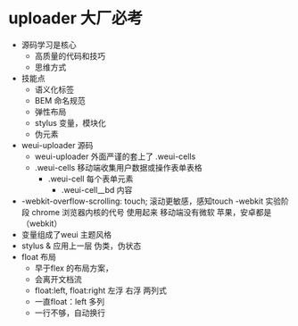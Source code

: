 # uploader 大厂必考 

- 源码学习是核心
  - 高质量的代码和技巧
  - 思维方式
- 技能点
  - 语义化标签
  - BEM 命名规范
  - 弹性布局
  - stylus  变量，模块化
  - 伪元素
- weui-uploader 源码
  - weui-uploader 外面严谨的套上了 .weui-cells
  - .weui-cells 移动端收集用户数据或操作表单表格
    - .weui-cell  每个表单元素
      - .weui-cell__bd  内容
- -webkit-overflow-scrolling: touch;
  滚动更敏感，感知touch 
  -webkit  实验阶段
    chrome 浏览器内核的代号  使用起来
    移动端没有微软    苹果，安卓都是（webkit）
- 变量组成了weui 主题风格
- stylus & 应用上一层 伪类，伪状态
- float 布局
  - 早于flex 的布局方案，
  - 会离开文档流
  - float:left, float:right 左浮 右浮 两列式
  - 一直float：left 多列
  - 一行不够，自动换行